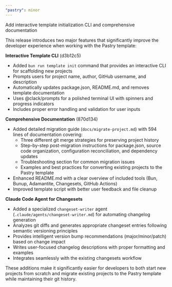 ```yaml
---
"pastry": minor
---
```


Add interactive template initialization CLI and comprehensive documentation

This release introduces two major features that significantly improve the developer experience when working with the Pastry template:

**Interactive Template CLI** (d3b12c5)

- Added `bun run template init` command that provides an interactive CLI for scaffolding new projects
- Prompts users for project name, author, GitHub username, and description
- Automatically updates package.json, README.md, and removes template documentation
- Uses @clack/prompts for a polished terminal UI with spinners and progress indicators
- Includes proper error handling and validation for user inputs

**Comprehensive Documentation** (870d134)

- Added detailed migration guide (`docs/migrate-project.md`) with 594 lines of documentation covering:
  - Three different git merge strategies for preserving project history
  - Step-by-step post-migration instructions for package.json, source code organization, configuration reconciliation, and dependency updates
  - Troubleshooting section for common migration issues
  - Examples and best practices for converting existing projects to the Pastry template
- Enhanced README.md with a clear overview of included tools (Bun, Bunup, Adamantite, Changesets, GitHub Actions)
- Improved template script with better user feedback and file cleanup

**Claude Code Agent for Changesets**

- Added a specialized `changeset-writer` agent (`.claude/agents/changeset-writer.md`) for automating changelog generation
- Analyzes git diffs and generates appropriate changeset entries following semantic versioning principles
- Provides intelligent version bump recommendations (major/minor/patch) based on change impact
- Writes user-focused changelog descriptions with proper formatting and examples
- Integrates seamlessly with the existing changesets workflow

These additions make it significantly easier for developers to both start new projects from scratch and migrate existing projects to the Pastry template while maintaining their git history.
